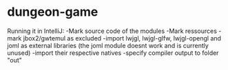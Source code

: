 # dungeon-game
Running it in IntelliJ:
-Mark source code of the modules
-Mark ressources
-mark jbox2/gwtemul as excluded
-import lwjgl, lwjgl-glfw, lwjgl-opengl and joml as external libraries (the joml module doesnt work and is currently unused)
-import their respective natives
-specify compiler output to folder "out"
